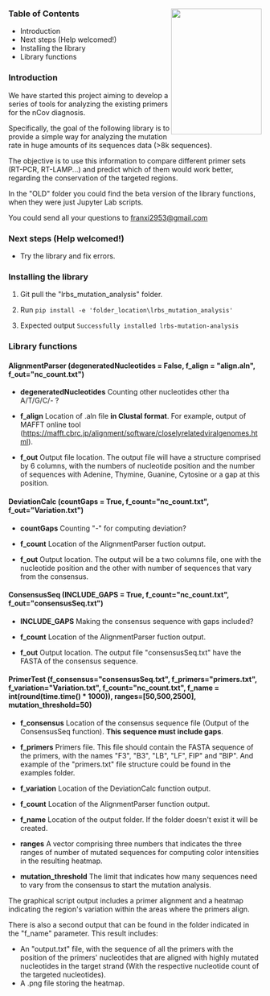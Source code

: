 ### 

<img src="https://jogl.io/assets/imgs/logo.png" width="180px" height="250px" align="right">



### Table of Contents

- Introduction
- Next steps (Help welcomed!)
- Installing the library
- Library functions





### Introduction

We have started this project aiming to develop a series of tools for analyzing the existing primers for the nCov diagnosis. 

Specifically, the goal of the following library is to provide a simple way for analyzing the mutation rate in huge amounts of its sequences data (>8k sequences). 

The objective is to use this information to compare different primer sets (RT-PCR, RT-LAMP...) and predict which of them would work better, regarding the conservation of the targeted regions.

In the "OLD" folder you could find the beta version of the library functions, when they were just Jupyter Lab scripts.

You could send all your questions to franxi2953@gmail.com



### Next steps (Help welcomed!)

- Try the library and fix errors.

  

### Installing the library

1.  Git pull the "lrbs_mutation_analysis" folder.

2.  Run  `pip install -e 'folder_location\lrbs_mutation_analysis'`

3. Expected output `Successfully installed lrbs-mutation-analysis`

   

### Library functions



#### AlignmentParser (degeneratedNucleotides = False, f_align = "align.aln", f_out="nc_count.txt")



- <b>degeneratedNucleotides</b> Counting other nucleotides other tha A/T/G/C/- ?

- <b>f_align</b> Location of .aln file **in Clustal format**. For example, output of MAFFT online tool (https://mafft.cbrc.jp/alignment/software/closelyrelatedviralgenomes.html). 

- <b>f_out</b> Output file location. The output file will have a structure comprised by 6 columns, with the numbers of nucleotide position and the number of sequences with Adenine, Thymine, Guanine, Cytosine or a gap at this position.





#### DeviationCalc (countGaps = True, f_count="nc_count.txt", f_out="Variation.txt")



- <b>countGaps</b> Counting "-" for computing deviation?
- <b>f_count</b> Location of the AlignmentParser fuction output.

- <b>f_out</b> Output location. The output will be a two columns file, one with the nucleotide position and the other with number of sequences that vary from the consensus.






#### **ConsensusSeq (INCLUDE_GAPS = True, f_count="nc_count.txt", f_out="consensusSeq.txt")**



- **INCLUDE_GAPS** Making the consensus sequence with gaps included? 

- **f_count** Location of the AlignmentParser fuction output.

- **f_out**  Output location. The output file "consensusSeq.txt" have the FASTA of the consensus sequence.

  




#### **PrimerTest (f_consensus="consensusSeq.txt", f_primers="primers.txt", f_variation="Variation.txt", f_count="nc_count.txt", f_name = int(round(time.time() * 1000)), ranges=[50,500,2500], mutation_threshold=50)**



- **f_consensus** Location of the consensus sequence file (Output of the ConsensusSeq function). **This sequence must include gaps**.

- **f_primers** Primers file. This file should contain the FASTA sequence of the primers, with the names "F3", "B3", "LB", "LF", FIP" and "BIP". And example of the "primers.txt" file structure could be found in the examples folder.

- **f_variation** Location of the DeviationCalc function output.

- **f_count** Location of the AlignmentParser function output.
- **f_name** Location of the output folder. If the folder doesn't exist it will be created.

- **ranges** A vector comprising three numbers that indicates the three ranges of number of mutated sequences for computing color intensities in the resulting heatmap.

- **mutation_threshold** The limit that indicates how many sequences need to vary from the consensus to start the mutation analysis.



The graphical script output includes a primer alignment and a heatmap indicating the region's variation within the areas where the primers align.



There is also a second output that can be found in the folder indicated in the "f_name" parameter. This result includes:

- An "output.txt" file, with the sequence of all the primers with the position of the primers' nucleotides that are aligned with highly mutated nucleotides in the target strand (With the respective nucleotide count of the targeted nucleotides).
- A .png file storing the heatmap.



